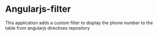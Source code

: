 # Angularjs-filter
This application adds a custom filter to display the phone number to the table from angularjs directives repository
